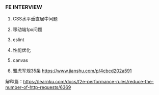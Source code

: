 ### FE INTERVIEW

1. CSS水平垂直居中问题

2. 移动端1px问题

3. eslint 

4. 性能优化

5. canvas

6. 雅虎军规35条
https://www.jianshu.com/p/4cbcd202a591

解释篇：https://learnku.com/docs/f2e-performance-rules/reduce-the-number-of-http-requests/6369


